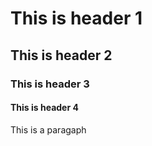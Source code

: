 <html>
  <style>
    <head>
  h1 {
  color: blue;
  }
  </style>
    </head>  
  <h1>This is header 1</h1>
  <h2>This is header 2</h2>
  <h3>This is header 3</h3>
  <h4>This is header 4</h4>
  
  <p>This is a paragaph</p>
</html>
